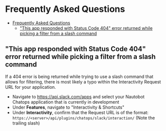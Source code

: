 # Frequently Asked Questions
- [Frequently Asked Questions](#frequently-asked-questions)
  - ["This app responded with Status Code 404" error returned while picking a filter from a slash command](#this-app-responded-with-status-code-404-error-returned-while-picking-a-filter-from-a-slash-command)

## "This app responded with Status Code 404" error returned while picking a filter from a slash command

If a 404 error is being returned while trying to use a slash command that allows for filtering, there is most likely a typo within the Interactivity Request URL for your application.

- Navigate to https://api.slack.com/apps and select your Nautobot Chatops application that is currently in development
- Under **Features**, navigate to "Interactivity & Shortcuts"
- Under **Interactivity**, confirm that the Request URL is of the format: `https://<server>/api/plugins/chatops/slack/interaction/` (Note the trailing slash)
